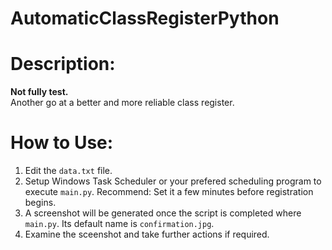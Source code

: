 # AutomaticClassRegisterPython
# Description: 
**Not fully test.**  
Another go at a better and more reliable class register.  

# How to Use: 
  1. Edit the `data.txt` file.  
  2. Setup Windows Task Scheduler or your prefered scheduling program to execute `main.py`. Recommend: Set it a few minutes before registration begins.
  3. A screenshot will be generated once the script is completed where `main.py`. Its default name is `confirmation.jpg`.
  4. Examine the sceenshot and take further actions if required.
